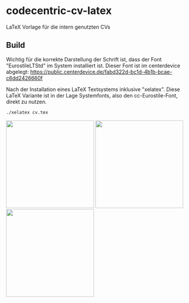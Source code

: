 # codecentric-cv-latex
LaTeX Vorlage für die intern genutzten CVs

## Build
Wichtig für die korrekte Darstellung der Schrift ist, dass der Font "EurostileLTStd" im System installiert ist. Dieser Font ist im centerdevice abgelegt: https://public.centerdevice.de/fabd322d-bc1d-4b1b-bcae-c6dd2426660f

Nach der Installation eines LaTeX Textsystems inklusive "xelatex". Diese LaTeX Variante ist in der Lage Systemfonts, also den cc-Eurostile-Font, direkt zu nutzen.
```bash
./xelatex cv.tex
```

<img src="https://raw.githubusercontent.com/dickerpulli/codecentric-cv-latex/master/screenshot_pdf_1.png" width="240px">
<img src="https://raw.githubusercontent.com/dickerpulli/codecentric-cv-latex/master/screenshot_pdf_2.png" width="240px">
<img src="https://raw.githubusercontent.com/dickerpulli/codecentric-cv-latex/master/screenshot_pdf_3.png" width="240px">
